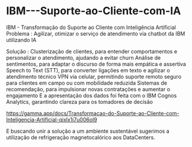 # IBM---Suporte-ao-Cliente-com-IA
IBM - Transformação do Suporte ao Cliente com Inteligência Artificial
Problema :
Agilizar, otimizar o serviço de atendimento via chatbot da IBM utilizando IA

Solução :
 Clusterização de clientes, para entender comportamentos e personalizar o atendimento, ajudando a evitar churn
 Análise de sentimentos, para adaptar o discurso de forma mais empática e assertiva
 Speech to Text (STT), para converter ligações em texto e agilizar o atendimento técnico
 VPN via celular, permitindo suporte remoto seguro para clientes em campo ou com mobilidade reduzida
 Sistemas de recomendação, para impulsionar novas contratações e aumentar o engajamento
 E a apresentação dos dados foi feita com o IBM Cognos Analytics, garantindo clareza para os tomadores de decisão

https://gamma.app/docs/Transformacao-do-Suporte-ao-Cliente-com-Inteligencia-Artificial-qixlx1i7u006ol9


E buscando unir a solução a um ambiente sustentável sugerimos a utilização de refrigeração magnetocalórico aos DataCenters.
 
